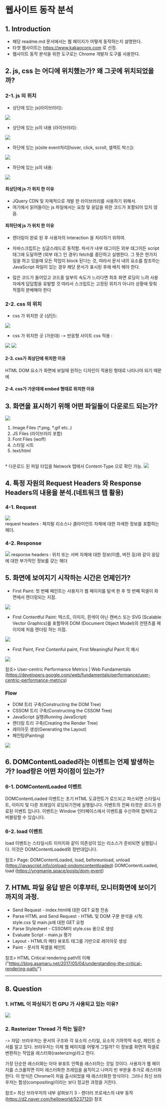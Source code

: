# 웹사이트 동작 분석
## 1. Introduction
* 해당 readme.md 문서에서는 웹 페이지가 어떻게 동작하는지 설명한다.
* 타겟 웹사이트는 https://www.kakaocorp.com 로 선정.
* 웹사이트 동작 분석을 위한 도구로는 Chrome 개발자 도구를 사용한다.

## 2. js, css 는 어디에 위치했는가? 왜 그곳에 위치되었을까?

### 2-1. js 의 위치
* 상단에 있는 js(라이브러리):
<img src="https://user-images.githubusercontent.com/58318174/73628294-31ed6600-4693-11ea-9a87-81f5897c02a5.png">

* 상단에 있는 js의 내용 (라이브러리):
<img src="https://user-images.githubusercontent.com/58318174/73628293-31ed6600-4693-11ea-9dc0-96854eff34be.png">

* 하단에 있는 js(site event처리[hover, click, scroll, 셀렉트 박스]):
<img src="https://user-images.githubusercontent.com/58318174/73628292-3154cf80-4693-11ea-9e4e-43302b4126a0.png">

* 하단에 있는 js의 내용:
<img src="https://user-images.githubusercontent.com/58318174/73628295-31ed6600-4693-11ea-9489-3edd77a2733a.png">

#### 최상단에 js 가 위치 한 이유
* JQuery CDN 및 자체적으로 개발 한 라이브러리를 사용하기 위해서.
* 여기에서 읽어들이는 js 파일에서는 요청 및 응답을 위한 코드가 포함되어 있지 않음.

#### 최하단에 js 가 위치 한 이유
* 렌더링이 완료 된 후 사용자의 Interaction 을 처리하기 위하여.

* 자바스크립트는 싱글스레드로 동작함. 파서가 내부 태그이든 외부 태그이든 script 태그에 도달하면 (외부 태그 인 경우) fetch를 중단하고 실행한다.  그 뜻은 한가지 일을 하고 있을때 모든 작업이 block 된다는 것, 따라서 문서 내의 요소를 참조하는 JavaScript 파일이 있는 경우 해당 문서가 표시된 후에 배치 해야 한다.

* 많은 코드가 들어있고 코드중 일부의 속도가 느리다면 최초 화면 로딩이 느려 사용자에게 답답함을 유발할 것 따라서 스크립트는 고정된 위치가 아니라 상황에 맞춰 적절히 분배해야 한다

### 2-2. css 의 위치
* css 가 위치한 곳 (상단):
<img src="https://user-images.githubusercontent.com/58318174/73628610-0cad2780-4694-11ea-8287-9f261534e038.png">

* css 가 위치한 곳 (가운데) -> 반응형 사이트 css 적용 :
<img src="https://user-images.githubusercontent.com/58318174/73628820-aaa0f200-4694-11ea-92e6-1475fe1af830.png">
<img src="https://user-images.githubusercontent.com/58318174/73629106-77ab2e00-4695-11ea-98bc-6c735318fefe.png">

#### 2-3. css가 최상단에 위치한 이유
HTML DOM 요소가 화면에 보일때 원하는 디자인이 적용된 형태로 나타나야 되기 때문에

#### 2-4. css가 가운데에 embed 형태로 위치한 이유


## 3. 화면을 표시하기 위해 어떤 파일들이 다운로드 되는가?
<img src="https://user-images.githubusercontent.com/58318174/73629486-a4137a00-4696-11ea-8bcd-b4af1a4bce88.png">

1. Image Files (*.png, *.gif etc..) </br>
2. JS Files (라이브러리 포함) </br>
3. Font Files (woff) </br>
4. 스타일 시트 </br>
5. text/html </br>
</br>
* 다운로드 된 파일 타입을 Network 탭에서 Content-Type 으로 확인 가능.
<img src="https://user-images.githubusercontent.com/58318174/73630052-55ff7600-4698-11ea-9abd-b63f57b38818.png">

## 4. 특정 자원의 Request Headers 와 Response Headers의 내용을 분석.(네트워크 탭 활용)
### 4-1. Request
<img src="https://user-images.githubusercontent.com/58318174/73630309-07061080-4699-11ea-97d1-dcdab1b99bb0.png"></br>
request headers : 페치될 리소스나 클라이언트 자체에 대한 자세한 정보를 포함하는 헤더.

### 4-2. Response
<img src="https://user-images.githubusercontent.com/58318174/73630213-cc03dd00-4698-11ea-958d-0fe8a4155e84.png">
response headers : 위치 또는 서버 자체에 대한 정보(이름, 버전 등)와 같이 응답에 대한 부가적인 정보를 갖는 헤더

## 5. 화면에 보여지기 시작하는 시간은 언제인가?
* First Paint: 첫 번째 페인트는 사용자가 웹 페이지를 탐색 한 후 첫 번째 픽셀이 화면에서 렌더링되는 지점.
<img src="https://user-images.githubusercontent.com/58318174/73636902-4ee16380-46aa-11ea-99d8-1f1d12644558.png">

* First Contentful Paint: 텍스트, 이미지, 흰색이 아닌 캔버스 또는 SVG (Scalable Vector Graphics)를 포함하여 DOM (Document Object Model)의 컨텐츠를 페이지에 처음 렌더링 하는 지점.
<img src="https://user-images.githubusercontent.com/58318174/73703634-f060c780-4733-11ea-8a3a-03c1b516d6d9.png">

* First Paint, First Contenful paint, First Meaningful Paint 의 예시
<img src="https://user-images.githubusercontent.com/58318174/73703937-e2f80d00-4734-11ea-8db7-609c430ecf10.png">

참조> User-centric Performance Metrics | Web Fundamentals (https://developers.google.com/web/fundamentals/performance/user-centric-performance-metrics)

### Flow
* DOM 트리 구축(Constructing the DOM Tree)</br>
* CSSOM 트리 구축(Constructing the CSSOM Tree)</br>
* JavaScript 실행(Running JavaScript)</br>
* 랜더링 트리 구축(Creating the Render Tree)</br>
* 레이아웃 생성(Generating the Layout)</br>
* 페인팅(Painting)</br>

<img src="https://user-images.githubusercontent.com/58318174/73726239-6ab03c80-4772-11ea-9d7b-8423918d95dc.png">

## 6. DOMContentLoaded라는 이벤트는 언제 발생하는가? load랑은 어떤 차이점이 있는가?

### 6-1. DOMContentLoaded 이벤트
DOMContentLoaded 이벤트는 초기 HTML 도큐먼트가 로드되고 파스되면 스타일시트, 이미지 및 다른 프레임이 로딩되기전에 실행됩니다. 이벤트의 진짜 타겟은 로드가 완료된 이벤트 입니다. 이벤트는 Window 인터페이스에서 이벤트를 수신하여 캡쳐하고 버블링할 수 있습니다.

### 6-2. load 이벤트
load 이벤트는 스타일시트 이미지와 같이 의존성이 있는 리소스가 준비되면 실행됩니다. 이것은 DOMContentLoaded와 정반대입니다.

참조> 
Page: DOMContentLoaded, load, beforeunload, unload (https://javascript.info/onload-ondomcontentloaded)
DOMContentLoaded, load (https://yngmanie.space/posts/dom-event)


## 7. HTML 파일 응답 받은 이후부터, 모니터화면에 보이기까지의 과정.
* Send Request - index.html에 대한 GET 요청 전송
* Parse HTML and Send Request - HTML 및 DOM 구문 분석을 시작. style.css 및 main.js에 대한 GET 요청
* Parse Stylesheet - CSSOM이 style.css 용으로 생성
* Evaluate Script - main.js 평가
* Layout - HTML의 메타 뷰포트 태그를 기반으로 레이아웃 생성
* Paint - 문서의 픽셀을 페인트

참조> 
HTML Critical rendering path의 이해 ("https://blog.asamaru.net/2017/05/04/understanding-the-critical-rendering-path/")

<hr>

## 8. Question

### 1. HTML 이 파싱되기 전 GPU 가 사용되고 있는 이유?
<img src="https://user-images.githubusercontent.com/58318174/73703544-919b4e00-4733-11ea-8800-83ac66aecc72.png">

### 2. Rasterizer Thread 가 하는 일은?
-> 자답: 브라우저는 문서의 구조와 각 요소의 스타일, 요소의 기하학적 속성, 페인트 순서를 알고 있다. 브라우저는 이제 웹 페이지를 어떻게 그릴까? 이 정보를 화면의 픽셀로 변환하는 작업을 래스터화(rasterizing)라고 한다.

가장 단순한 래스터화는 아마 뷰포트 안쪽을 래스터하는 것일 것이다. 사용자가 웹 페이지를 스크롤하면 이미 래스터화한 프레임을 움직이고 나머지 빈 부분을 추가로 래스터화한다. 이 방식은 Chrome이 처음 출시되었을 때 래스터화한 방식이다. 그러나 최신 브라우저는 합성(compositing)이라는 보다 정교한 과정을 거친다.

참조> 최신 브라우저의 내부 살펴보기 3 - 렌더러 프로세스의 내부 동작 (https://d2.naver.com/helloworld/5237120) 참조
